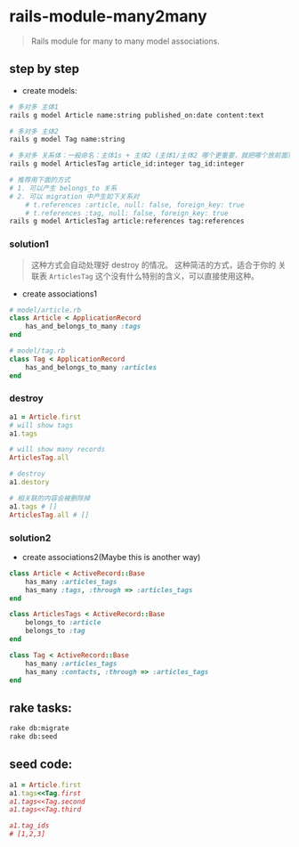 # rails-module-many2many
> Rails module for many to many model associations.

## step by step
- create models:
```bash
# 多对多 主体1
rails g model Article name:string published_on:date content:text

# 多对多 主体2
rails g model Tag name:string

# 多对多 关系体：一般命名：主体1s + 主体2 (主体1/主体2 哪个更重要，就把哪个放前面)
rails g model ArticlesTag article_id:integer tag_id:integer

# 推荐用下面的方式
# 1. 可以产生 belongs_to 关系
# 2. 可以 migration 中产生如下关系对
    # t.references :article, null: false, foreign_key: true
    # t.references :tag, null: false, foreign_key: true
rails g model ArticlesTag article:references tag:references
```

### solution1
> 这种方式会自动处理好 destroy 的情况。
> 这种简洁的方式，适合于你的 关联表 `ArticlesTag` 这个没有什么特别的含义，可以直接使用这种。
- create associations1
```rb
# model/article.rb
class Article < ApplicationRecord
    has_and_belongs_to_many :tags
end

# model/tag.rb
class Tag < ApplicationRecord
    has_and_belongs_to_many :articles
end
```

### destroy
```rb
a1 = Article.first
# will show tags
a1.tags

# will show many records
ArticlesTag.all

# destroy
a1.destory

# 相关联的内容会被删除掉
a1.tags # []
ArticlesTag.all # []
```


### solution2
- create associations2(Maybe this is another way)
```rb
class Article < ActiveRecord::Base
    has_many :articles_tags
    has_many :tags, :through => :articles_tags
end

class ArticlesTags < ActiveRecord::Base
    belongs_to :article
    belongs_to :tag
end

class Tag < ActiveRecord::Base
    has_many :articles_tags
    has_many :contacts, :through => :articles_tags
end
```

## rake tasks:
```bash
rake db:migrate
rake db:seed
```

## seed code:
```rb
a1 = Article.first
a1.tags<<Tag.first
a1.tags<<Tag.second
a1.tags<<Tag.third

a1.tag_ids
# [1,2,3]
```